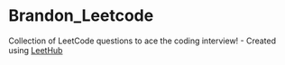 # Brandon_Leetcode
Collection of LeetCode questions to ace the coding interview! - Created using [LeetHub](https://github.com/QasimWani/LeetHub)
